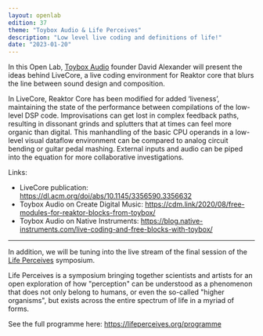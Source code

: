 ```yaml
---
layout: openlab
edition: 37
theme: "Toybox Audio & Life Perceives"
description: "Low level live coding and definitions of life!"
date: "2023-01-20"
---
```



In this Open Lab, [Toybox Audio](https://www.toyboxaudio.com/) founder David Alexander will present the ideas behind LiveCore, a live coding environment for Reaktor core that blurs the line between sound design and composition.

In LiveCore, Reaktor Core has been modified for added ‘liveness’, maintaining the state of the performance between compilations of the low-level DSP code. Improvisations can get lost in complex feedback paths, resulting in dissonant grinds and splutters that at times can feel more organic than digital. This manhandling of the basic CPU operands in a low-level visual dataflow environment can be compared to analog circuit bending or guitar pedal mashing. External inputs and audio can be piped into the equation for more collaborative investigations.

Links:
- LiveCore publication: https://dl.acm.org/doi/abs/10.1145/3356590.3356632
- Toybox Audio on Create Digital Music: https://cdm.link/2020/08/free-modules-for-reaktor-blocks-from-toybox/
- Toybox Audio on Native Instruments: https://blog.native-instruments.com/live-coding-and-free-blocks-with-toybox/

---

In addition, we will be tuning into the live stream of the final session of the [Life Perceives](https://lifeperceives.org/) symposium.

Life Perceives is a symposium bringing together scientists and artists for an open exploration of how "perception" can be understood as a phenomenon that does not only belong to humans, or even the so-called "higher organisms", but exists across the entire spectrum of life in a myriad of forms.

See the full programme here: https://lifeperceives.org/programme
